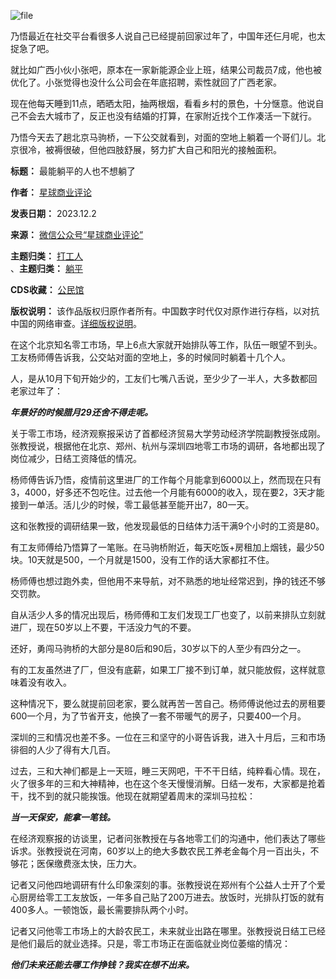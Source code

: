 ![file](https://chinadigitaltimes.net/chinese/files/2023/12/image-1701512992595.png)


乃悟最近在社交平台看很多人说自己已经提前回家过年了，中国年还仨月呢，也太捉急了吧。


就比如广西小伙小张吧，原本在一家新能源企业上班，结果公司裁员7成，他也被优化了。小张觉得也没什么公司会在年底招聘，索性就回了广西老家。


现在他每天睡到11点，晒晒太阳，抽两根烟，看看乡村的景色，十分惬意。他说自己不会去大城市了，反正也没有结婚的打算，在家附近找个工作凑活一下就行。


乃悟今天去了趟北京马驹桥，一下公交就看到，对面的空地上躺着一个哥们儿。北京很冷，被褥很破，但他四肢舒展，努力扩大自己和阳光的接触面积。




**标题：** 最能躺平的人也不想躺了  

**作者：** [星球商业评论](https://chinadigitaltimes.net/space/星球商业评论)  

**发表日期：** 2023.12.2  

**来源：** [微信公众号“星球商业评论”](https://web.archive.org/web/https://mp.weixin.qq.com/s/WnJOhmtcAvmTG5vdd9gEBQ)  

**主题归类：** [打工人](https://chinadigitaltimes.net/space/打工人)  
、**主题归类：** [躺平](https://chinadigitaltimes.net/space/躺平)  

**CDS收藏：** [公民馆](https://chinadigitaltimes.net/space/%E5%85%AC%E6%B0%91%E9%A6%86)  

**版权说明：** 该作品版权归原作者所有。中国数字时代仅对原作进行存档，以对抗中国的网络审查。[详细版权说明](https://chinadigitaltimes.net/chinese/copyright)。


在这个北京知名零工市场，早上6点大家就开始排队等工作，队伍一眼望不到头。工友杨师傅告诉我，公交站对面的空地上，多的时候同时躺着十几个人。


人，是从10月下旬开始少的，工友们七嘴八舌说，至少少了一半人，大多数都回老家过年了：


***年景好的时候腊月29还舍不得走呢。*** 


关于零工市场，经济观察报采访了首都经济贸易大学劳动经济学院副教授张成刚。张教授说，根据他在北京、郑州、杭州与深圳四地零工市场的调研，各地都出现了岗位减少，日结工资降低的情况。


杨师傅告诉乃悟，疫情前这里进厂的工作每个月能拿到6000以上，然而现在只有3，4000，好多还不包吃住。过去他一个月能有6000的收入，现在要2，3天才能接到一单活。活儿少的时候，零工最低甚至能开出7，80一天。


这和张教授的调研结果一致，他发现最低的日结体力活干满9个小时的工资是80。


有工友师傅给乃悟算了一笔账。在马驹桥附近，每天吃饭+房租加上烟钱，最少50块。10天就是500，一个月就是1500，没有工作的话大家都扛不住。


杨师傅也想过跑外卖，但他用不来导航，对不熟悉的地址经常迟到，挣的钱还不够交罚款。


自从活少人多的情况出现后，杨师傅和工友们发现工厂也变了，以前来排队立刻就进厂，现在50岁以上不要，干活没力气的不要。


还好，勇闯马驹桥的大部分是80后和90后，30岁以下的人至少有四分之一。


有的工友虽然进了厂，但没有底薪，如果工厂接不到订单，就只能放假，这样就意味着没有收入。


这种情况下，要么就提前回老家，要么就再苦一苦自己。杨师傅说他过去的房租要600一个月，为了节省开支，他换了一套不带暖气的房子，只要400一个月。


深圳的三和情况也差不多。一位在三和坚守的小哥告诉我，进入十月后，三和市场徘徊的人少了得有大几百。


过去，三和大神们都是上一天班，睡三天网吧，干不干日结，纯粹看心情。现在，火了很多年的三和大神精神，也在这个冬天慢慢消解。日结一发布，大家都是抢着干，找不到的就只能挨饿。他现在就期望着周末的深圳马拉松：


***当一天保安，能拿一笔钱。*** 


在经济观察报的访谈里，记者问张教授在与各地零工们的沟通中，他们表达了哪些诉求。张教授说在河南，60岁以上的绝大多数农民工养老金每个月一百出头，不够花；医保缴费涨太快，压力大。


记者又问他四地调研有什么印象深刻的事。张教授说在郑州有个公益人士开了个爱心厨房给零工工友放饭，一年多自己贴了200万进去。放饭时，光排队打饭的就有400多人。一顿饱饭，最长需要排队两个小时。


记者又问他零工市场上的大龄农民工，未来就业出路在哪里。张教授说日结工已经是他们最后的就业选择。只是，零工市场正在面临就业岗位萎缩的情况：


***他们未来还能去哪工作挣钱？我实在想不出来。*** 

